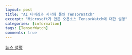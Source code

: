 ```yaml
---
layout: post
title: "AI 디버깅과 시각화 툴인 TensorWatch"
excerpt: "Microsoft가 만든 오픈소스 TensorWatch에 대한 설명"
categories: [information]
tags: [TensorWatch]
comments: true
---
```


[뉴스 설명](https://www.microsoft.com/en-us/research/blog/microsoft-makes-ai-debugging-and-visualization-tool-tensorwatch-open-source/?utm_source=Deep+Learning+Weekly&utm_campaign=510c8a6e01-EMAIL_CAMPAIGN_2019_04_24_03_18_COPY_01&utm_medium=email&utm_term=0_384567b42d-510c8a6e01-72958313)